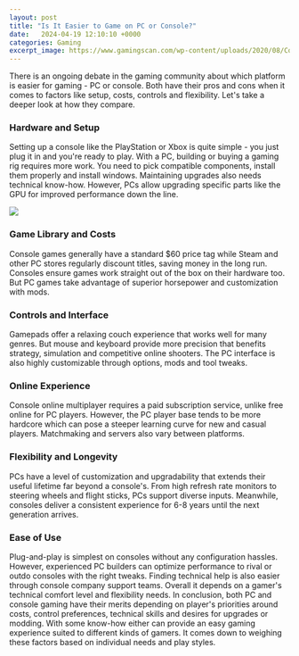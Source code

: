 ```yaml
---
layout: post
title: "Is It Easier to Game on PC or Console?"
date:   2024-04-19 12:10:10 +0000
categories: Gaming
excerpt_image: https://www.gamingscan.com/wp-content/uploads/2020/08/Console-vs-PC-Gaming.jpg
---
```


There is an ongoing debate in the gaming community about which platform is easier for gaming - PC or console. Both have their pros and cons when it comes to factors like setup, costs, controls and flexibility. Let's take a deeper look at how they compare.
### Hardware and Setup
Setting up a console like the PlayStation or Xbox is quite simple - you just plug it in and you're ready to play. With a PC, building or buying a gaming rig requires more work. You need to pick compatible components, install them properly and install windows. Maintaining upgrades also needs technical know-how. However, PCs allow upgrading specific parts like the GPU for improved performance down the line.

![](https://www.gamingscan.com/wp-content/uploads/2020/08/Console-vs-PC-Gaming.jpg)
### Game Library and Costs  
Console games generally have a standard $60 price tag while Steam and other PC stores regularly discount titles, saving money in the long run. Consoles ensure games work straight out of the box on their hardware too. But PC games take advantage of superior horsepower and customization with mods.
### Controls and Interface
Gamepads offer a relaxing couch experience that works well for many genres. But mouse and keyboard provide more precision that benefits strategy, simulation and competitive online shooters. The PC interface is also highly customizable through options, mods and tool tweaks.
### Online Experience
Console online multiplayer requires a paid subscription service, unlike free online for PC players. However, the PC player base tends to be more hardcore which can pose a steeper learning curve for new and casual players. Matchmaking and servers also vary between platforms. 
### Flexibility and Longevity
PCs have a level of customization and upgradability that extends their useful lifetime far beyond a console's. From high refresh rate monitors to steering wheels and flight sticks, PCs support diverse inputs. Meanwhile, consoles deliver a consistent experience for 6-8 years until the next generation arrives.
### Ease of Use
Plug-and-play is simplest on consoles without any configuration hassles. However, experienced PC builders can optimize performance to rival or outdo consoles with the right tweaks. Finding technical help is also easier through console company support teams. Overall it depends on a gamer's technical comfort level and flexibility needs.
In conclusion, both PC and console gaming have their merits depending on player's priorities around costs, control preferences, technical skills and desires for upgrades or modding. With some know-how either can provide an easy gaming experience suited to different kinds of gamers. It comes down to weighing these factors based on individual needs and play styles.